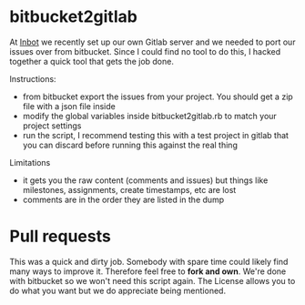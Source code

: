 # bitbucket2gitlab

At [Inbot](http://inbot.io) we recently set up our own Gitlab server and we needed to port our issues over from bitbucket. Since I could find no tool to do this, I hacked together a quick tool that gets the job done.


Instructions:

- from bitbucket export the issues from your project. You should get a zip file with a json file inside
- modify the global variables inside bitbucket2gitlab.rb to match your project settings
- run the script, I recommend testing this with a test project in gitlab that you can discard before running this against the real thing

Limitations
- it gets you the raw content (comments and issues) but things like milestones, assignments, create timestamps, etc are lost
- comments are in the order they are listed in the dump

# Pull requests

This was a quick and dirty job. Somebody with spare time could likely find many ways to improve it. Therefore feel free to **fork and own**. We're done with bitbucket so we won't need this script again. The License allows you to do what you want but we do appreciate being mentioned.
